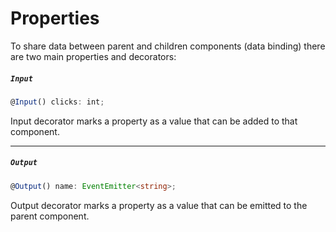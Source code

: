 # Properties

To share data between parent and children components (data binding) there are two main properties and decorators:

##### `Input`

```ts
@Input() clicks: int;
```
Input decorator marks a property as a value that can be added to that component.

<hr class="mt-2 mb-2"/>


##### `Output`

```ts
@Output() name: EventEmitter<string>;
```
Output decorator marks a property as a value that can be emitted to the parent component.

